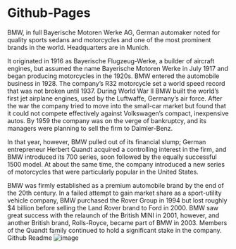 # Github-Pages

BMW, in full Bayerische Motoren Werke AG, German automaker noted for quality sports sedans and motorcycles and one of the most prominent brands in the world. Headquarters are in Munich.

It originated in 1916 as Bayerische Flugzeug-Werke, a builder of aircraft engines, but assumed the name Bayerische Motoren Werke in July 1917 and began producing motorcycles in the 1920s. BMW entered the automobile business in 1928. The company’s R32 motorcycle set a world speed record that was not broken until 1937. During World War II BMW built the world’s first jet airplane engines, used by the Luftwaffe, Germany’s air force. After the war the company tried to move into the small-car market but found that it could not compete effectively against Volkswagen’s compact, inexpensive autos. By 1959 the company was on the verge of bankruptcy, and its managers were planning to sell the firm to Daimler-Benz.

In that year, however, BMW pulled out of its financial slump; German entrepreneur Herbert Quandt acquired a controlling interest in the firm, and BMW introduced its 700 series, soon followed by the equally successful 1500 model. At about the same time, the company introduced a new series of motorcycles that were particularly popular in the United States.

BMW was firmly established as a premium automobile brand by the end of the 20th century. In a failed attempt to gain market share as a sport-utility vehicle company, BMW purchased the Rover Group in 1994 but lost roughly $4 billion before selling the Land Rover brand to Ford in 2000. BMW saw great success with the relaunch of the British MINI in 2001, however, and another British brand, Rolls-Royce, became part of BMW in 2003. Members of the Quandt family continued to hold a significant stake in the company.
Github Readme 
![image](https://github.com/Syed-Nafay/Github-Pages/assets/105484281/1ee6c8fe-c865-491b-96b0-89a6c0e0d074)
